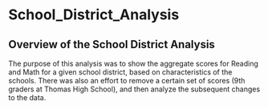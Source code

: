 # School_District_Analysis

## Overview of the School District Analysis
The purpose of this analysis was to show the aggregate scores for Reading and Math for a given school district, based on characteristics of the schools. There was also an effort to remove a certain set of scores (9th graders at Thomas High School), and then analyze the subsequent changes to the data.
